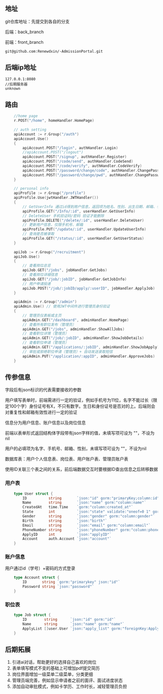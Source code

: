 ## 地址

git仓库地址：先提交到各自的分支

后端：back_branch

前端：front_branch

```
git@github.com:Renewdxin/-AdmissionPortal.git
```

## 后端ip地址

```
127.0.0.1:8080
//后期服务器
unknown
```

## 路由
```go
    //home page
    r.POST("/home", homeHandler.HomePage)
    
    // auth setting
	apiAccount := r.Group("/auth")
	apiAccount.Use()
	{
        apiAccount.POST("/login", authHandler.Login)
        //apiAccount.POST("/logout")
        apiAccount.POST("/signup", authHandler.Register)
        apiAccount.POST("/code/send", authHandler.CodeSend)
        apiAccount.POST("/code/verify", authHandler.CodeVerify)
        apiAccount.POST("/password/change/code", authHandler.ChangePasswordByCode)
        apiAccount.POST("/password/change/pwd", authHandler.ChangePasswordByPwd)
	}
    
    // personal info
    apiProfile := r.Group("/profile")
    apiProfile.Use(jwtHandler.JWTHandler())
    {
        // GetUserInfo 通过id得到用户信息，返回项为姓名、性别、出生日期、邮箱、手机号，空则为""
        apiProfile.GET("/Info/:id", userHandler.GetUserInfo)
        // DeleteUser 手机验证码/密码 验证才能删除
        apiProfile.DELETE("/delete/:id", userHandler.DeleteUser)
        // 更新用户信息，仅限手机号、邮箱
        apiProfile.PUT("/update/:id", userHandler.UpdateUserInfo)
        // 查询是否被录取
        apiProfile.GET("/status/:id", userHandler.GetUserStatus)
    }
    
    apiJob := r.Group("/recruitment")
    apiJob.Use()
    {
        // 查看岗位总览
        apiJob.GET("/jobs", jobHandler.GetJobs)
        // 查看岗位详细信息
        apiJob.GET("/job/:jobID", jobHandler.GetJobInfo)
        // 用户申请投递
        apiJob.POST("/job/:jobID/apply/:userID", jobHandler.ApplyJob)
    }
    
    apiAdmin := r.Group("/admin")
    apiAdmin.Use() // 使用JWT中间件进行管理员身份验证
    {
        // 管理员仪表板或主页
        apiAdmin.GET("/dashboard", adminHandler.HomePage)
        // 查看所有职位发布（管理员）
        apiAdmin.GET("/jobs", adminHandler.ShowAllJobs)
        // 查看职位详情（管理员）
        apiAdmin.GET("/job/:jobID", adminHandler.ShowJobDetails)
        // 查看职位申请（管理员）
        apiAdmin.GET("/applications/:jobID", adminHandler.ShowJobApply)
        // 审批或拒绝职位申请（管理员）+ 自动发送录取短信
        apiAdmin.PUT("/application/:appID", adminHandler.ApproveJobs)
    }
```


## 传参信息

字段后有json标识的代表需要接收的参数

用户填写表单时，前端需进行一定的验证，例如手机号为11位，名字不能过长（限定100个字）身份证号有X，不只有数字。生日和身份证号是否对的上。后端则会对重复性和邮箱有效性进行一定的验证

信息分为用户信息、账户信息以及岗位信息

前端以表单形式返回结构体字段带有json字样的值，未填写项可设为 ""，不设为nil

用户的必填项为名字、手机号、邮箱、性别，未填写项可设为 ""，不设为nil

数据库表：用户个人信息表、岗位表、用户账户表、管理员账户表

使用ID关联三个表之间的关系，前后端数据交互时要根据ID查出信息之后转移数据

### 用户表
```go
    type User struct {
        ID          string       `json:"id" gorm:"primaryKey;column:id" `
        Name        string       `json:"name" gorm:"column:name"`
        CreatedAt   time.Time    `gorm:"column:created_at"`
        State       int          `json:"state" validate:"oneof=0 1" gorm:"default:0"`
        Gender      string       `json:"gender" gorm:"column:gender"`
        Birth       string       `json:"birth"`
        Email       string       `json:"email" gorm:"column:email"`
        PhoneNumber string       `json:"phoneNumber" gorm:"column:phone"`
        ApplyID     int          `json:"applyID"`
        Account     auth.Account `json:"account"`
    }
```



### 账户信息

用户通过id（学号）+密码的方式登录

```go
    type Account struct {
        ID       string `gorm:"primarykey" json:"id"`
        Password string `json:"password"`
    }
```

### 职位表

```go
    type Job struct {
        ID        string      `json:"id" gorm:"id"`
        Name      string      `json:"name" gorm:"name"`
        ApplyList []user.User `json:"apply_list" gorm:"foreignKey:ApplyID"`
    }
```

## 后期拓展

1. 引进ai对话，帮助更好的选择自己喜欢的岗位
2. 表单填写模式不变的基础上可增加pdf提交简历
3. 岗位界面增加一级菜单二级菜单，分类更细
4. 管理员端完善，例如显示申请者之前的面评、面试进度状态
5. 添加自动审批模式，例如卡学历、工作时长，减轻管理员负担
